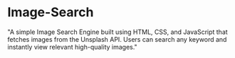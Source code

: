 # Image-Search
"A simple Image Search Engine built using HTML, CSS, and JavaScript that fetches images from the Unsplash API. Users can search any keyword and instantly view relevant high-quality images."
